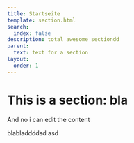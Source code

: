 ```yaml
---
title: Startseite
template: section.html
search:
  index: false
description: total awesome sectiondd
parent:
  text: text for a section
layout:
  order: 1
---
```


# This is a section: bla

And no i can edit the content

blabladdddsd asd
